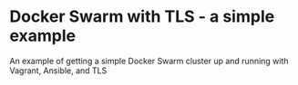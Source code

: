 # Docker Swarm with TLS - a simple example

An example of getting a simple Docker Swarm cluster up and running with Vagrant, Ansible, and TLS
